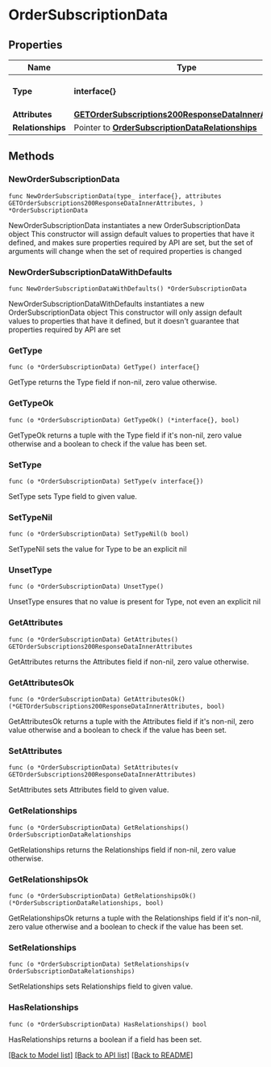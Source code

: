 # OrderSubscriptionData

## Properties

Name | Type | Description | Notes
------------ | ------------- | ------------- | -------------
**Type** | **interface{}** | The resource&#39;s type | 
**Attributes** | [**GETOrderSubscriptions200ResponseDataInnerAttributes**](GETOrderSubscriptions200ResponseDataInnerAttributes.md) |  | 
**Relationships** | Pointer to [**OrderSubscriptionDataRelationships**](OrderSubscriptionDataRelationships.md) |  | [optional] 

## Methods

### NewOrderSubscriptionData

`func NewOrderSubscriptionData(type_ interface{}, attributes GETOrderSubscriptions200ResponseDataInnerAttributes, ) *OrderSubscriptionData`

NewOrderSubscriptionData instantiates a new OrderSubscriptionData object
This constructor will assign default values to properties that have it defined,
and makes sure properties required by API are set, but the set of arguments
will change when the set of required properties is changed

### NewOrderSubscriptionDataWithDefaults

`func NewOrderSubscriptionDataWithDefaults() *OrderSubscriptionData`

NewOrderSubscriptionDataWithDefaults instantiates a new OrderSubscriptionData object
This constructor will only assign default values to properties that have it defined,
but it doesn't guarantee that properties required by API are set

### GetType

`func (o *OrderSubscriptionData) GetType() interface{}`

GetType returns the Type field if non-nil, zero value otherwise.

### GetTypeOk

`func (o *OrderSubscriptionData) GetTypeOk() (*interface{}, bool)`

GetTypeOk returns a tuple with the Type field if it's non-nil, zero value otherwise
and a boolean to check if the value has been set.

### SetType

`func (o *OrderSubscriptionData) SetType(v interface{})`

SetType sets Type field to given value.


### SetTypeNil

`func (o *OrderSubscriptionData) SetTypeNil(b bool)`

 SetTypeNil sets the value for Type to be an explicit nil

### UnsetType
`func (o *OrderSubscriptionData) UnsetType()`

UnsetType ensures that no value is present for Type, not even an explicit nil
### GetAttributes

`func (o *OrderSubscriptionData) GetAttributes() GETOrderSubscriptions200ResponseDataInnerAttributes`

GetAttributes returns the Attributes field if non-nil, zero value otherwise.

### GetAttributesOk

`func (o *OrderSubscriptionData) GetAttributesOk() (*GETOrderSubscriptions200ResponseDataInnerAttributes, bool)`

GetAttributesOk returns a tuple with the Attributes field if it's non-nil, zero value otherwise
and a boolean to check if the value has been set.

### SetAttributes

`func (o *OrderSubscriptionData) SetAttributes(v GETOrderSubscriptions200ResponseDataInnerAttributes)`

SetAttributes sets Attributes field to given value.


### GetRelationships

`func (o *OrderSubscriptionData) GetRelationships() OrderSubscriptionDataRelationships`

GetRelationships returns the Relationships field if non-nil, zero value otherwise.

### GetRelationshipsOk

`func (o *OrderSubscriptionData) GetRelationshipsOk() (*OrderSubscriptionDataRelationships, bool)`

GetRelationshipsOk returns a tuple with the Relationships field if it's non-nil, zero value otherwise
and a boolean to check if the value has been set.

### SetRelationships

`func (o *OrderSubscriptionData) SetRelationships(v OrderSubscriptionDataRelationships)`

SetRelationships sets Relationships field to given value.

### HasRelationships

`func (o *OrderSubscriptionData) HasRelationships() bool`

HasRelationships returns a boolean if a field has been set.


[[Back to Model list]](../README.md#documentation-for-models) [[Back to API list]](../README.md#documentation-for-api-endpoints) [[Back to README]](../README.md)


